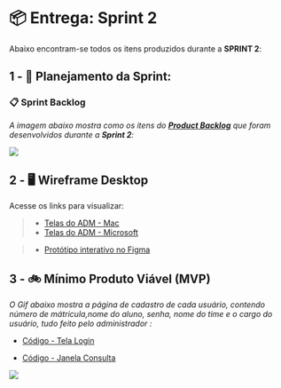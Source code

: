 # 📦 Entrega: __Sprint 2__

Abaixo encontram-se todos os itens produzidos durante a __SPRINT 2__: 

## 1 - 📅 Planejamento da Sprint:



### 📋 Sprint Backlog

*A imagem abaixo mostra como os itens do [__Product Backlog__](https://github.com/laroyprado/Projeto-API-Equipe-First/blob/main/Documentacao/Backlog_(API_1_Semestre_Banco_De_Dados).pdf) que foram desenvolvidos durante a __Sprint 2__:*

![](https://github.com/laroyprado/Projeto-API-Equipe-First/blob/Sprint-2/Documenta%C3%A7%C3%A3o/Backlog%20sprint%202.jpeg)


## 2 - 🖥️ Wireframe Desktop

Acesse os links para visualizar:


> * [Telas do ADM - Mac](https://github.com/laroyprado/Projeto-API-Equipe-First/tree/Sprint-2/Telas%20ADM%20-%20Mac)
> * [Telas do ADM - Microsoft](https://github.com/laroyprado/Projeto-API-Equipe-First/tree/Sprint-2/Telas%20ADM%20-%20Microsoft)


> * [Protótipo interativo no Figma](https://www.figma.com/file/2JpDTLguDtheecLGFKWxwX/Projeto-First---Telas?node-id=0%3A1)

 
## 3 - 🚲 Mínimo Produto Viável (MVP)

*O Gif abaixo mostra a página de cadastro de cada usuário, contendo número de mátricula,nome do aluno, senha, nome do time e o cargo do usuário, tudo feito pelo administrador :*

* [Código - Tela Login](https://github.com/laroyprado/Projeto-API-Equipe-First/blob/main/Avaliador%20360%C2%BA%20-%20PBLTeX/Tela_Login.py)

* [Código - Janela Consulta](https://github.com/laroyprado/Projeto-API-Equipe-First/blob/main/Avaliador%20360%C2%BA%20-%20PBLTeX/win_adm.py)

![](https://github.com/laroyprado/Projeto-API-Equipe-First/blob/Sprint-2/Minimum%20Viable%20Product/gif_tela_login.gif)
